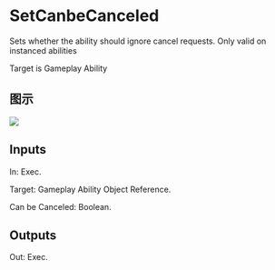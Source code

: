 # SetCanbeCanceled

Sets whether the ability should ignore cancel requests. Only valid on instanced abilities

Target is Gameplay Ability

## 图示

![]($-20221218-17323740.png)

## Inputs

In: Exec.

Target: Gameplay Ability Object Reference.

Can be Canceled: Boolean.  

## Outputs

Out: Exec.


